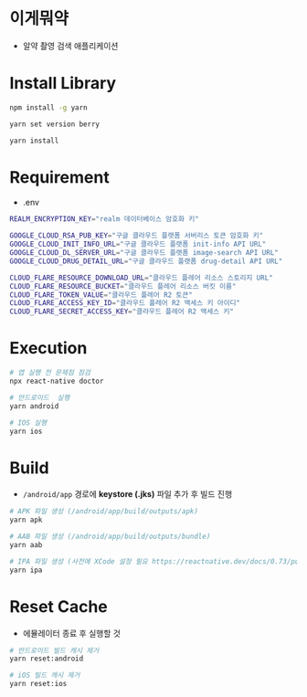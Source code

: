 # 이게뭐약
- 알약 촬영 검색 애플리케이션

# Install Library
```bash
npm install -g yarn

yarn set version berry

yarn install
```

# Requirement
- .env

```bash
REALM_ENCRYPTION_KEY="realm 데이터베이스 암호화 키"

GOOGLE_CLOUD_RSA_PUB_KEY="구글 클라우드 플랫폼 서버리스 토큰 암호화 키"
GOOGLE_CLOUD_INIT_INFO_URL="구글 클라우드 플랫폼 init-info API URL"
GOOGLE_CLOUD_DL_SERVER_URL="구글 클라우드 플랫폼 image-search API URL"
GOOGLE_CLOUD_DRUG_DETAIL_URL="구글 클라우드 플랫폼 drug-detail API URL"

CLOUD_FLARE_RESOURCE_DOWNLOAD_URL="클라우드 플레어 리소스 스토리지 URL"
CLOUD_FLARE_RESOURCE_BUCKET="클라우드 플레어 리소스 버킷 이름"
CLOUD_FLARE_TOKEN_VALUE="클라우드 플레어 R2 토큰"
CLOUD_FLARE_ACCESS_KEY_ID="클라우드 플레어 R2 액세스 키 아이디"
CLOUD_FLARE_SECRET_ACCESS_KEY="클라우드 플레어 R2 액세스 키"
```

# Execution
```bash
# 앱 실행 전 문제점 점검
npx react-native doctor

# 안드로이드  실행
yarn android

# IOS 실행
yarn ios
```

# Build
- `/android/app` 경로에 **keystore (.jks)** 파일 추가 후 빌드 진행

```bash
# APK 파일 생성 (/android/app/build/outputs/apk)
yarn apk

# AAB 파일 생성 (/android/app/build/outputs/bundle)
yarn aab

# IPA 파일 생성 (사전에 XCode 설정 필요 https://reactnative.dev/docs/0.73/publishing-to-app-store)
yarn ipa
```

# Reset Cache
- 에뮬레이터 종료 후 실행할 것

```bash
# 안드로이드 빌드 캐시 제거
yarn reset:android

# iOS 빌드 캐시 제거
yarn reset:ios
```
